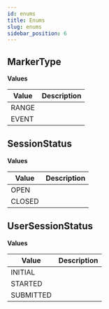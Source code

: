 ```yaml
---
id: enums
title: Enums
slug: enums
sidebar_position: 6
---
```


## MarkerType

<p style={{ marginBottom: "0.4em" }}><strong>Values</strong></p>

<table>
<thead><tr><th>Value</th><th>Description</th></tr></thead>
<tbody>
<tr>
<td>RANGE</td>
<td>

</td>
</tr>
<tr>
<td>EVENT</td>
<td>

</td>
</tr>
</tbody>
</table>

## SessionStatus

<p style={{ marginBottom: "0.4em" }}><strong>Values</strong></p>

<table>
<thead><tr><th>Value</th><th>Description</th></tr></thead>
<tbody>
<tr>
<td>OPEN</td>
<td>

</td>
</tr>
<tr>
<td>CLOSED</td>
<td>

</td>
</tr>
</tbody>
</table>

## UserSessionStatus

<p style={{ marginBottom: "0.4em" }}><strong>Values</strong></p>

<table>
<thead><tr><th>Value</th><th>Description</th></tr></thead>
<tbody>
<tr>
<td>INITIAL</td>
<td>

</td>
</tr>
<tr>
<td>STARTED</td>
<td>

</td>
</tr>
<tr>
<td>SUBMITTED</td>
<td>

</td>
</tr>
</tbody>
</table>
